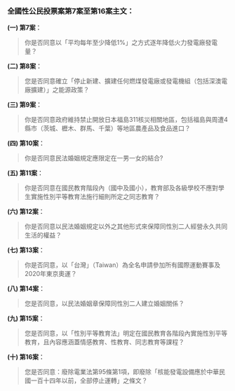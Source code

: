 ### 全國性公民投票案第7案至第16案主文：
**(一) 第7案**：
> 你是否同意以「平均每年至少降低1%」之方式逐年降低火力發電廠發電量？

**(二) 第8案**：
> 您是否同意確立「停止新建、擴建任何燃煤發電廠或發電機組（包括深澳電廠擴建）」之能源政策？

**(三) 第9案**：
> 你是否同意政府維持禁止開放日本福島311核災相關地區，包括福島與周遭4縣市（茨城、櫪木、群馬、千葉）等地區農產品及食品進口？

**(四) 第10案**：
> 你是否同意民法婚姻規定應限定在一男一女的結合?

**(五) 第11案**：
> 你是否同意在國民教育階段內（國中及國小），教育部及各級學校不應對學生實施性別平等教育法施行細則所定之同志教育？

**(六) 第12案**：
> 你是否同意以民法婚姻規定以外之其他形式來保障同性別二人經營永久共同生活的權益？

**(七) 第13案**：
> 你是否同意，以「台灣」（Taiwan）為全名申請參加所有國際運動賽事及2020年東京奧運？

**(八) 第14案**：
> 您是否同意，以民法婚姻章保障同性別二人建立婚姻關係？

**(九) 第15案**：
> 您是否同意，以「性別平等教育法」明定在國民教育各階段內實施性別平等教育，且內容應涵蓋情感教育、性教育、同志教育等課程？

**(十) 第16案**：
> 您是否同意：廢除電業法第95條第1項，即廢除「核能發電設備應於中華民國一百十四年以前，全部停止運轉」之條文？
